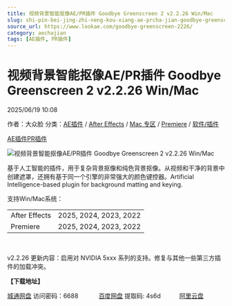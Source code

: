 ```yaml
---
title: 视频背景智能抠像AE/PR插件 Goodbye Greenscreen 2 v2.2.26 Win/Mac
slug: shi-pin-bei-jing-zhi-neng-kou-xiang-ae-prcha-jian-goodbye-greenscreen-2-v2-2-26-win-mac
source_url: https://www.lookae.com/goodbye-greenscreen-2226/
category: aechajian
tags: [AE插件, PR插件]
---
```

# 视频背景智能抠像AE/PR插件 Goodbye Greenscreen 2 v2.2.26 Win/Mac

2025/06/19 10:08

作者：大众脸
分类：[AE插件](https://www.lookae.com/after-effects/aechajian/) / [After Effects](https://www.lookae.com/after-effects/) / [Mac 专区](https://www.lookae.com/mac-osx/) / [Premiere](https://www.lookae.com/qitarjcj/premierezy/) / [软件/插件](https://www.lookae.com/qitarjcj/)

[AE插件](https://www.lookae.com/tag/ae%e6%8f%92%e4%bb%b6/)[PR插件](https://www.lookae.com/tag/pr%e6%8f%92%e4%bb%b6/)

![视频背景智能抠像AE/PR插件 Goodbye Greenscreen 2 v2.2.26 Win/Mac](https://www.lookae.com/wp-content/uploads/2024/10/Goodbye-Greenscreen-2.jpg "视频背景智能抠像AE/PR插件 Goodbye Greenscreen 2 v2.2.26 Win/Mac-LookAE.com")

基于人工智能的插件，用于复杂背景抠像和纯色背景抠像。从视频和干净的背景中创建遮罩，还拥有基于同一个引擎的非常强大的颜色键控器。Artificial Intelligence-based plugin for background matting and keying.

支持Win/Mac系统：

|  |  |
| --- | --- |
| After Effects | 2025, 2024, 2023, 2022 |
| Premiere | 2025, 2024, 2023, 2022 |

[﻿﻿﻿](https://cloud.video.taobao.com//play/u/705956171/p/1/e/6/t/1/297235512328.mp4)

v2.2.26 更新内容：启用对 NVIDIA 5xxx 系列的支持。修复与其他一些第三方插件的加载冲突。

**【下载地址】**

[城通网盘](https://url70.ctfile.com/f/2827370-1518548839-4ed706?p=4431) 访问密码：6688            [百度网盘](https://pan.baidu.com/s/10695FnSZtlsSgLBw1N2C2w?pwd=4s6d) 提取码: 4s6d           [阿里云盘](https://www.alipan.com/s/dqrQuVH42pV)

